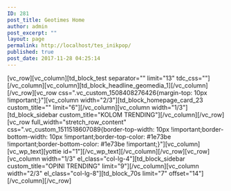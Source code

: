 ```yaml
---
ID: 281
post_title: Geotimes Home
author: admin
post_excerpt: ""
layout: page
permalink: http://localhost/tes_inikpop/
published: true
post_date: 2017-11-28 04:25:14
---
```

[vc_row][vc_column][td_block_test separator="" limit="13" tdc_css=""][/vc_column][vc_column][td_block_headline_geomedia_1][/vc_column][/vc_row][vc_row css=".vc_custom_1508408276426{margin-top: 10px !important;}"][vc_column width="2/3"][td_block_homepage_card_23 custom_title="" limit="6"][/vc_column][vc_column width="1/3"][td_block_sidebar custom_title="KOLOM TRENDING"][/vc_column][/vc_row][vc_row full_width="stretch_row_content" css=".vc_custom_1511518607089{border-top-width: 10px !important;border-bottom-width: 10px !important;border-top-color: #1e73be !important;border-bottom-color: #1e73be !important;}"][vc_column][vc_wp_text][yottie id="1"][/vc_wp_text][/vc_column][/vc_row][vc_row][vc_column width="1/3" el_class="col-lg-4"][td_block_sidebar custom_title="OPINI TRENDING" limit="9"][/vc_column][vc_column width="2/3" el_class="col-lg-8"][td_block_70s limit="7" offset="14"][/vc_column][/vc_row]